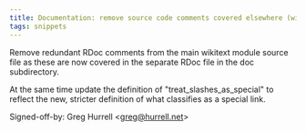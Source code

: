 ```yaml
---
title: Documentation: remove source code comments covered elsewhere (wikitext, 6574117)
tags: snippets
---
```


Remove redundant RDoc comments from the main wikitext module source file as these are now covered in the separate RDoc file in the doc subdirectory.

At the same time update the definition of "treat_slashes_as_special" to reflect the new, stricter definition of what classifies as a special link.

Signed-off-by: Greg Hurrell &lt;greg@hurrell.net&gt;
